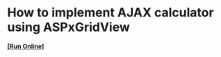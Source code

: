 # How to implement AJAX calculator using ASPxGridView
<!-- run online -->
**[[Run Online]](https://codecentral.devexpress.com/e1004/)**
<!-- run online end -->

<br/>


